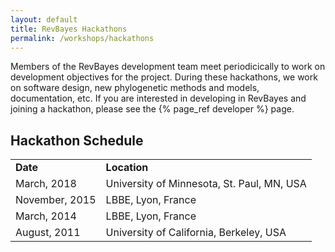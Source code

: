 ```yaml
---
layout: default
title: RevBayes Hackathons
permalink: /workshops/hackathons
---
```



Members of the RevBayes development team meet periodicically to work on development objectives for the project. During these hackathons, we work on software design, new phylogenetic methods and models, documentation, etc. 
If you are interested in developing in RevBayes and joining a hackathon, please see the {% page_ref developer %} page.


## Hackathon Schedule

<table class="table table-striped">
<tr>
<td><b>Date</b></td>
<td><b>Location</b></td>
</tr>
<tr>
<td>March, 2018</td>
<td>University of Minnesota, St. Paul, MN, USA</td>
</tr>
<tr>
<td>November, 2015</td>
<td>LBBE, Lyon, France</td>
</tr>
<tr>
<td>March, 2014</td>
<td>LBBE, Lyon, France</td>
</tr>
<tr>
<td>August, 2011</td>
<td>University of California, Berkeley, USA</td>
</tr>
</table>


